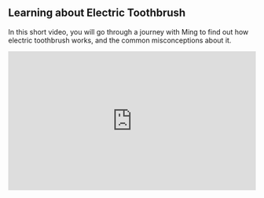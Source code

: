 ## Learning about Electric Toothbrush
In this short video, you will go through a journey with Ming to find out how electric toothbrush works, and the common misconceptions about it.
<style>.verse-player-embed { position: relative; padding-bottom: 56.25%; height: 0; overflow: hidden; max-width: 100%; } .verse-player-embed iframe, .verse-player-embed object, .verse-player-embed embed { position: absolute; top: 0; left: 0; width: 100%; height: 100%; }</style>
<div class='verse-player-embed'><iframe  src='https://www.verse.com/stories/60897-mings-secret-of-beautiful-tooth/?embed&chapterprogress=0&cuepoints=0' frameborder='0' allowfullscreen><video autoplay='0'></iframe></div>
